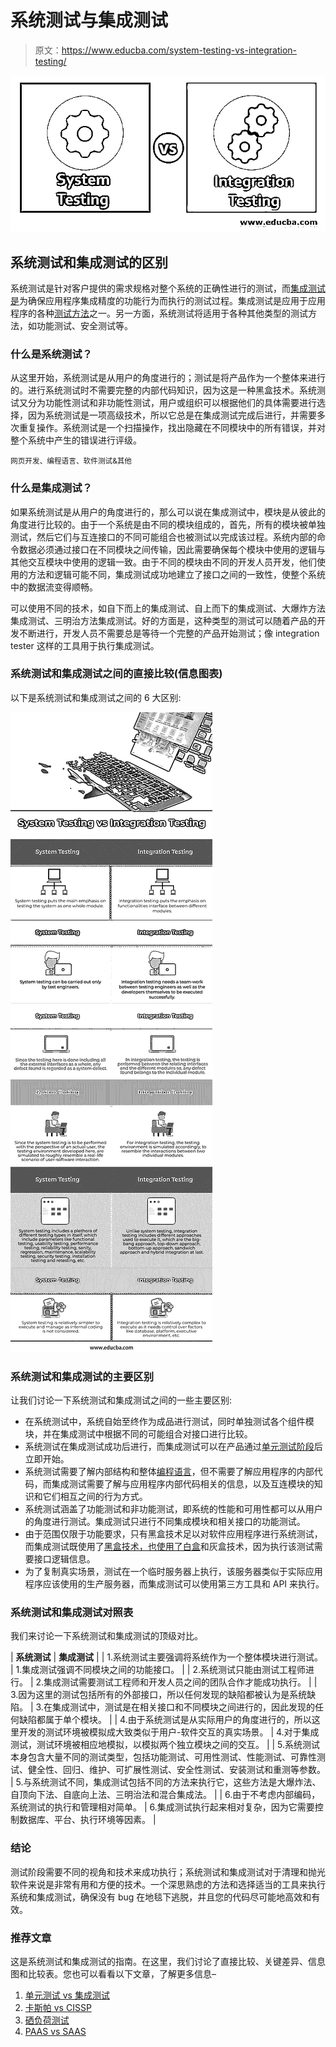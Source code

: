 # 系统测试与集成测试

> 原文：<https://www.educba.com/system-testing-vs-integration-testing/>

![System-Testing-vs-Integration-Testing](img/a78e7e7e6c1910ed8db3a82514529be3.png)



## 系统测试和集成测试的区别

系统测试是针对客户提供的需求规格对整个系统的正确性进行的测试，而[集成测试是](https://www.educba.com/integration-testing/)为确保应用程序集成精度的功能行为而执行的测试过程。集成测试是应用于应用程序的各种[测试方法](https://www.educba.com/testing-methodologies/)之一。另一方面，系统测试将适用于各种其他类型的测试方法，如功能测试、安全测试等。

### 什么是系统测试？

从这里开始，系统测试是从用户的角度进行的；测试是将产品作为一个整体来进行的。进行系统测试时不需要完整的内部代码知识，因为这是一种黑盒技术。系统测试又分为功能性测试和非功能性测试，用户或组织可以根据他们的具体需要进行选择，因为系统测试是一项高级技术，所以它总是在集成测试完成后进行，并需要多次重复操作。系统测试是一个扫描操作，找出隐藏在不同模块中的所有错误，并对整个系统中产生的错误进行评级。

<small>网页开发、编程语言、软件测试&其他</small>

### 什么是集成测试？

如果系统测试是从用户的角度进行的，那么可以说在集成测试中，模块是从彼此的角度进行比较的。由于一个系统是由不同的模块组成的，首先，所有的模块被单独测试，然后它们与互连接口的不同可能组合也被测试以完成该过程。系统内部的命令数据必须通过接口在不同模块之间传输，因此需要确保每个模块中使用的逻辑与其他交互模块中使用的逻辑一致。由于不同的模块由不同的开发人员开发，他们使用的方法和逻辑可能不同，集成测试成功地建立了接口之间的一致性，使整个系统中的数据流变得顺畅。

可以使用不同的技术，如自下而上的集成测试、自上而下的集成测试、大爆炸方法集成测试、三明治方法集成测试。好的方面是，这种类型的测试可以随着产品的开发不断进行，开发人员不需要总是等待一个完整的产品开始测试；像 integration tester 这样的工具用于执行集成测试。

### 系统测试和集成测试之间的直接比较(信息图表)

以下是系统测试和集成测试之间的 6 大区别:

![System-Testing-vs-Integration-Testing-info](img/a93f05917a8142afa4cf01ac6bd982b7.png)



### 系统测试和集成测试的主要区别

让我们讨论一下系统测试和集成测试之间的一些主要区别:

*   在系统测试中，系统自始至终作为成品进行测试，同时单独测试各个组件模块，并在集成测试中根据不同的可能组合对接口进行比较。
*   系统测试在集成测试成功后进行，而集成测试可以在产品通过[单元测试阶段](https://www.educba.com/unit-testing/)后立即开始。
*   系统测试需要了解内部结构和整体[编程语言](https://www.educba.com/what-is-a-programming-language/)，但不需要了解应用程序的内部代码，而集成测试需要了解与应用程序内部代码相关的信息，以及互连模块的知识和它们相互之间的行为方式。
*   系统测试涵盖了功能测试和非功能测试，即系统的性能和可用性都可以从用户的角度进行测试。集成测试只进行不同集成模块和相关接口的功能测试。
*   由于范围仅限于功能要求，只有黑盒技术足以对软件应用程序进行系统测试，而集成测试既使用了[黑盒技术，也使用了白盒](https://www.educba.com/white-box-testing-vs-black-box-testing/)和灰盒技术，因为执行该测试需要接口逻辑信息。
*   为了复制真实场景，测试在一个临时服务器上执行，该服务器类似于实际应用程序应该使用的生产服务器，而集成测试可以使用第三方工具和 API 来执行。

### 系统测试和集成测试对照表

我们来讨论一下系统测试和集成测试的顶级对比。

| **系统测试** | **集成测试** |
| 1.系统测试主要强调将系统作为一个整体模块进行测试。 | 1.集成测试强调不同模块之间的功能接口。 |
| 2.系统测试只能由测试工程师进行。 | 2.集成测试需要测试工程师和开发人员之间的团队合作才能成功执行。 |
| 3.因为这里的测试包括所有的外部接口，所以任何发现的缺陷都被认为是系统缺陷。 | 3.在集成测试中，测试是在相关接口和不同模块之间进行的，因此发现的任何缺陷都属于单个模块。 |
| 4.由于系统测试是从实际用户的角度进行的，所以这里开发的测试环境被模拟成大致类似于用户-软件交互的真实场景。 | 4.对于集成测试，测试环境被相应地模拟，以模拟两个独立模块之间的交互。 |
| 5.系统测试本身包含大量不同的测试类型，包括功能测试、可用性测试、性能测试、可靠性测试、健全性、回归、维护、可扩展性测试、安全性测试、安装测试和重测等参数。 | 5.与系统测试不同，集成测试包括不同的方法来执行它，这些方法是大爆炸法、自顶向下法、自底向上法、三明治法和混合集成法。 |
| 6.由于不考虑内部编码，系统测试的执行和管理相对简单。 | 6.集成测试执行起来相对复杂，因为它需要控制数据库、平台、执行环境等因素。 |

### 结论

测试阶段需要不同的视角和技术来成功执行；系统测试和集成测试对于清理和抛光软件来说是非常有用和方便的技术。一个深思熟虑的方法和选择适当的工具来执行系统和集成测试，确保没有 bug 在地毯下逃脱，并且您的代码尽可能地高效和有效。

### 推荐文章

这是系统测试和集成测试的指南。在这里，我们讨论了直接比较、关键差异、信息图和比较表。您也可以看看以下文章，了解更多信息–

1.  [单元测试 vs 集成测试](https://www.educba.com/unit-test-vs-integration-test/)
2.  [卡斯帕 vs CISSP](https://www.educba.com/casp-vs-cissp/)
3.  [硒负荷测试](https://www.educba.com/selenium-load-testing/)
4.  [PAAS vs SAAS](https://www.educba.com/paas-vs-saas/)






